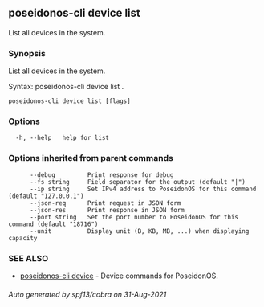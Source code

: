 ## poseidonos-cli device list

List all devices in the system.

### Synopsis

List all devices in the system.

Syntax:
	poseidonos-cli device list .
          

```
poseidonos-cli device list [flags]
```

### Options

```
  -h, --help   help for list
```

### Options inherited from parent commands

```
      --debug         Print response for debug
      --fs string     Field separator for the output (default "|")
      --ip string     Set IPv4 address to PoseidonOS for this command (default "127.0.0.1")
      --json-req      Print request in JSON form
      --json-res      Print response in JSON form
      --port string   Set the port number to PoseidonOS for this command (default "18716")
      --unit          Display unit (B, KB, MB, ...) when displaying capacity
```

### SEE ALSO

* [poseidonos-cli device](poseidonos-cli_device.md)	 - Device commands for PoseidonOS.

###### Auto generated by spf13/cobra on 31-Aug-2021
